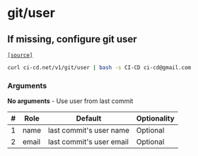# git/user

## If missing, configure git user
[`[source]`](https://github.com/omrilotan/ci-cd.net/blob/master/scripts/v1/git/user)

<!--email_off-->
```sh
curl ci-cd.net/v1/git/user | bash -s CI-CD ci-cd@gmail.com
```
<!--/email_off-->

### Arguments
**No arguments** - Use user from last commit

| # | Role | Default | Optionality
| --- | --- | --- | ---
| 1 | name | last commit's user name | Optional
| 2 | email | last commit's user email | Optional

